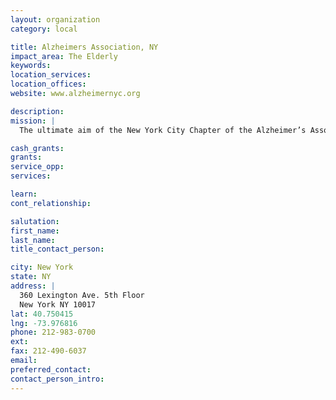 ```yaml
---
layout: organization
category: local

title: Alzheimers Association, NY
impact_area: The Elderly
keywords: 
location_services: 
location_offices: 
website: www.alzheimernyc.org

description: 
mission: |
  The ultimate aim of the New York City Chapter of the Alzheimer’s Association is to eliminate Alzheimer’s disease and related disorders. Until that goal is achieved, our immediate vision is to provide leadership in creating and sustaining a comprehensive and humane system of patient care and family support which enhances the quality of life for persons affected by the disease.

cash_grants: 
grants: 
service_opp: 
services: 

learn: 
cont_relationship: 

salutation: 
first_name: 
last_name: 
title_contact_person: 

city: New York
state: NY
address: |
  360 Lexington Ave. 5th Floor    
  New York NY 10017
lat: 40.750415
lng: -73.976816
phone: 212-983-0700
ext: 
fax: 212-490-6037
email: 
preferred_contact: 
contact_person_intro: 
---
```

